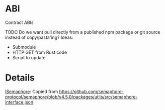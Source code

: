 # ABI

Contract ABIs

TODO Do we want pull directly from a published npm package or git source instead of copy/pasta'ing? Ideas:
- Submodule
- HTTP GET from Rust code
- Script to update

# Details

[ISemaphore](./ISemaphore.json): Copied from https://github.com/semaphore-protocol/semaphore/blob/v4.5.0/packages/utils/src/semaphore-interface.json